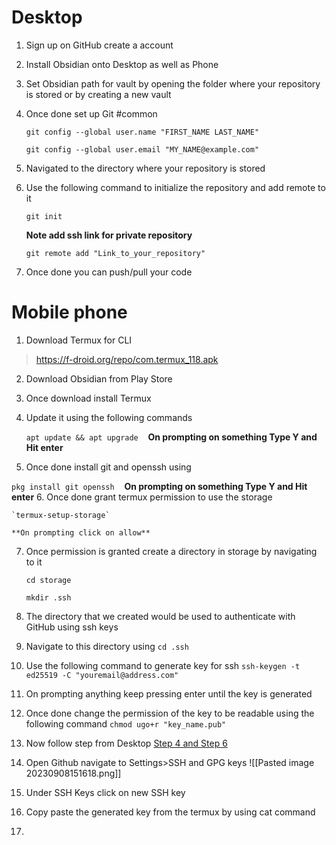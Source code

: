 # Desktop
1. Sign up on GitHub create a account
2. Install Obsidian onto Desktop as well as Phone 
3. Set Obsidian path for vault by opening the folder where your repository is stored or by creating a new vault
4. Once done set up Git #common 
   
	`git config --global user.name "FIRST_NAME LAST_NAME"`
	
    `git config --global user.email "MY_NAME@example.com"`
5. Navigated to the directory where your repository is stored 
6. Use the following command to initialize the repository and add remote to it
   
	`git init`
	
    **Note add ssh link for private repository**    
    
    `git remote add "Link_to_your_repository"`  
1. Once done you can push/pull your code
# Mobile phone
1. Download Termux for CLI
>https://f-droid.org/repo/com.termux_118.apk
2. Download Obsidian from Play Store
3. Once download install Termux
4. Update it using the following commands 

	`apt update && apt upgrade`
 
 **On prompting on something Type Y and Hit enter**

5. Once done install git and openssh using
	
  `pkg install git openssh`
 
 **On prompting on something Type Y and Hit enter**
6. Once done grant termux permission to use the storage
	
	`termux-setup-storage`
	
	**On prompting click on allow**
7. Once permission is granted create a directory in storage by navigating to it
	
	`cd storage`
	
	`mkdir .ssh`
8. The directory that we created would be used to authenticate with GitHub using ssh keys
9. Navigate to this directory using
	`cd .ssh`
10. Use the following command to generate key for ssh
	`ssh-keygen -t ed25519 -C "youremail@address.com"`
11. On prompting anything keep pressing enter until the key is generated
12. Once done change the permission of the key to be readable using the following command
	 `chmod ugo+r "key_name.pub"`
13. Now follow step from Desktop 
	[Step 4 and Step 6](#Desktop)
14. Open Github navigate to Settings>SSH and GPG keys
![[Pasted image 20230908151618.png]]
15. Under SSH Keys click on new SSH key
16. Copy paste the generated key from the termux by using cat command
17. 